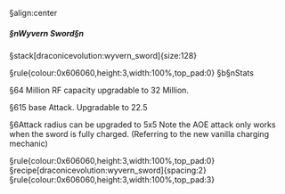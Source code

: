 §align:center
##### §nWyvern Sword§n

§stack[draconicevolution:wyvern_sword]{size:128}

§rule{colour:0x606060,height:3,width:100%,top_pad:0}
§b§nStats

§64 Million RF capacity upgradable to 32 Million.

§615 base Attack. Upgradable to 22.5

§6Attack radius can be upgraded to 5x5
Note the AOE attack only works when the sword is fully charged.
(Referring to the new vanilla charging mechanic)

§rule{colour:0x606060,height:3,width:100%,top_pad:0}
§recipe[draconicevolution:wyvern_sword]{spacing:2}
§rule{colour:0x606060,height:3,width:100%,top_pad:3}